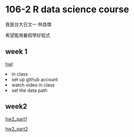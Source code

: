 ﻿
# 106-2 R data science course

我是台大日文一 林昌傑

希望能用暑假學好程式


## week 1

[hwl](https://jerry882612.github.io/Jerry882612/Week1/hw1.html)
<li>in class
 	<li>set up github account
 	<li>watch video in class
 	<li>set the data path 




## week2

[hw2_part1](https://jerry882612.github.io/Jerry882612/week2/hw2_part1.html)

[hw2_part2](https://jerry882612.github.io/Jerry882612/Week2/hw2_part2.html)